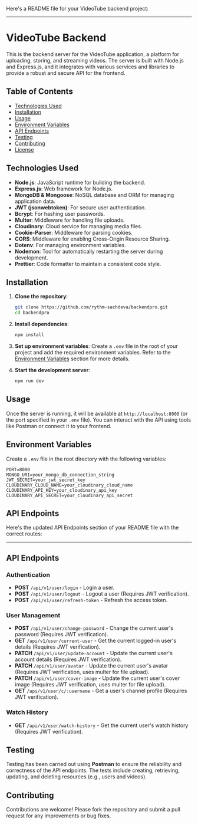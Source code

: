 Here's a README file for your VideoTube backend project:

---

# VideoTube Backend

This is the backend server for the VideoTube application, a platform for uploading, storing, and streaming videos. The server is built with Node.js and Express.js, and it integrates with various services and libraries to provide a robust and secure API for the frontend.

## Table of Contents
- [Technologies Used](#technologies-used)
- [Installation](#installation)
- [Usage](#usage)
- [Environment Variables](#environment-variables)
- [API Endpoints](#api-endpoints)
- [Testing](#testing)
- [Contributing](#contributing)
- [License](#license)

## Technologies Used

- **Node.js**: JavaScript runtime for building the backend.
- **Express.js**: Web framework for Node.js.
- **MongoDB & Mongoose**: NoSQL database and ORM for managing application data.
- **JWT (jsonwebtoken)**: For secure user authentication.
- **Bcrypt**: For hashing user passwords.
- **Multer**: Middleware for handling file uploads.
- **Cloudinary**: Cloud service for managing media files.
- **Cookie-Parser**: Middleware for parsing cookies.
- **CORS**: Middleware for enabling Cross-Origin Resource Sharing.
- **Dotenv**: For managing environment variables.
- **Nodemon**: Tool for automatically restarting the server during development.
- **Prettier**: Code formatter to maintain a consistent code style.

## Installation

1. **Clone the repository**:
   ```bash
   git clone https://github.com/rythm-sachdeva/backendpro.git
   cd backendpro
   ```

2. **Install dependencies**:
   ```bash
   npm install
   ```

3. **Set up environment variables**:
   Create a `.env` file in the root of your project and add the required environment variables. Refer to the [Environment Variables](#environment-variables) section for more details.

4. **Start the development server**:
   ```bash
   npm run dev
   ```

## Usage

Once the server is running, it will be available at `http://localhost:8000` (or the port specified in your `.env` file). You can interact with the API using tools like Postman or connect it to your frontend.

## Environment Variables

Create a `.env` file in the root directory with the following variables:

```
PORT=8000
MONGO_URI=your_mongo_db_connection_string
JWT_SECRET=your_jwt_secret_key
CLOUDINARY_CLOUD_NAME=your_cloudinary_cloud_name
CLOUDINARY_API_KEY=your_cloudinary_api_key
CLOUDINARY_API_SECRET=your_cloudinary_api_secret
```

## API Endpoints

Here's the updated API Endpoints section of your README file with the correct routes:

---

## API Endpoints

### Authentication
- **POST** `/api/v1/user/login` - Login a user.
- **POST** `/api/v1/user/logout` - Logout a user (Requires JWT verification).
- **POST** `/api/v1/user/refresh-token` - Refresh the access token.

### User Management
- **POST** `/api/v1/user/change-password` - Change the current user's password (Requires JWT verification).
- **GET** `/api/v1/user/current-user` - Get the current logged-in user's details (Requires JWT verification).
- **PATCH** `/api/v1/user/update-account` - Update the current user's account details (Requires JWT verification).
- **PATCH** `/api/v1/user/avatar` - Update the current user's avatar (Requires JWT verification, uses multer for file upload).
- **PATCH** `/api/v1/user/cover-image` - Update the current user's cover image (Requires JWT verification, uses multer for file upload).
- **GET** `/api/v1/user/c/:username` - Get a user's channel profile (Requires JWT verification).

### Watch History
- **GET** `/api/v1/user/watch-history` - Get the current user's watch history (Requires JWT verification).


## Testing

Testing has been carried out using **Postman** to ensure the reliability and correctness of the API endpoints. The tests include creating, retrieving, updating, and deleting resources (e.g., users and videos).

## Contributing

Contributions are welcome! Please fork the repository and submit a pull request for any improvements or bug fixes.


 